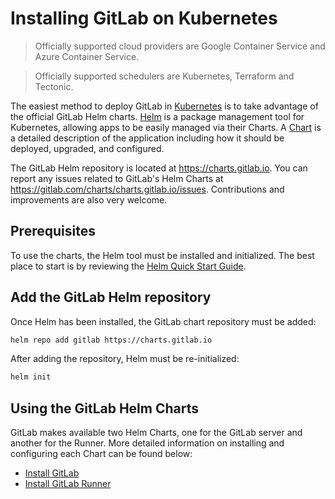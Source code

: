 # Installing GitLab on Kubernetes
> Officially supported cloud providers are Google Container Service and Azure Container Service.

> Officially supported schedulers are Kubernetes, Terraform and Tectonic.

The easiest method to deploy GitLab in [Kubernetes](https://kubernetes.io/) is
to take advantage of the official GitLab Helm charts. [Helm] is a package
management tool for Kubernetes, allowing apps to be easily managed via their
Charts. A [Chart] is a detailed description of the application including how it
should be deployed, upgraded, and configured.

The GitLab Helm repository is located at https://charts.gitlab.io.
You can report any issues related to GitLab's Helm Charts at
https://gitlab.com/charts/charts.gitlab.io/issues.
Contributions and improvements are also very welcome.

## Prerequisites

To use the charts, the Helm tool must be installed and initialized. The best
place to start is by reviewing the [Helm Quick Start Guide][helm-quick].

## Add the GitLab Helm repository

Once Helm has been installed, the GitLab chart repository must be added:

```bash
helm repo add gitlab https://charts.gitlab.io
```

After adding the repository, Helm must be re-initialized:

```bash
helm init
```

## Using the GitLab Helm Charts

GitLab makes available two Helm Charts, one for the GitLab server and another
for the Runner. More detailed information on installing and configuring each
Chart can be found below:

- [Install GitLab](gitlab_chart.md)
- [Install GitLab Runner](gitlab_runner_chart.md)

[chart]: https://github.com/kubernetes/charts
[helm-quick]: https://github.com/kubernetes/helm/blob/master/docs/quickstart.md
[helm]: https://github.com/kubernetes/helm/blob/master/README.md
